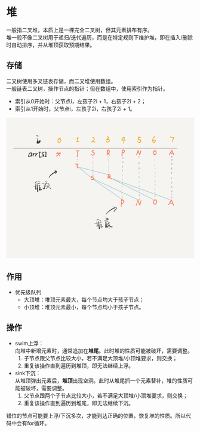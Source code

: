 # 堆

一般指二叉堆，本质上是一棵完全二叉树，但其元素排布有序。<br>
堆一般不像二叉树用于递归/迭代遍历，而是在特定规则下维护堆，即在插入/删除时自动排序，并从堆顶获取预期结果。<br>

## 存储

二叉树使用多叉链表存储，而二叉堆使用数组。<br>
一般链表二叉树，操作节点的指针；但在数组中，使用索引作为指针。<br>

- 索引从0开始时：父节点i，左孩子2i + 1，右孩子2i + 2；<br>
- 索引从1开始时，父节点i，左孩子2i，右孩子2i + 1。<br>

![1](../heap/1.png)

## 作用

- 优先级队列
    - 大顶堆：堆顶元素最大，每个节点均大于孩子节点；<br>
    - 小顶堆：堆顶元素最小，每个节点均小于孩子节点。<br>

## 操作

- swim上浮：<br>
  向堆中新增元素时，通常追加在**堆尾**。此时堆的性质可能被破坏，需要调整。<br>
    1. 子节点跟父节点比较大小，若不满足大顶堆/小顶堆要求，则交换；<br>
    2. 重复该操作直到遍历到堆顶，即无法继续上浮。<br>
- sink下沉：<br>
  从堆顶弹出元素后，**堆顶**出现空洞。此时从堆尾抓一个元素替补，堆的性质可能被破坏，需要调整。<br>
    1. 父节点跟两个子节点比较大小，若不满足大顶堆/小顶堆要求，则交换；<br>
    2. 重复该操作直到遍历到堆尾，即无法继续下沉。<br>

错位的节点可能要上浮/下沉多次，才能到达正确的位置，恢复堆的性质。所以代码中会有for循环。